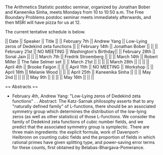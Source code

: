 The Arithmetics Statistic postdoc seminar, organized by Jonathan Bober and Kaneenika Sinha, meets Mondays
from 10 to 10:50 a.m. The Free Boundary Problems postdoc seminar meets immediately afterwards, and then
MSRI will have pizza for us at 12.

The current tentative schedule is below.


|| Date || Speaker || Title ||
|| February 7th     || Andrew Yang           || Low-Lying zeros of Dedekind zeta functions ||
|| February 14th    || Jonathan Bober        || ||
|| February 21st    || NO MEETING            || Washington's Birthday||
|| February 28th    || Sonal Jain            || ||
|| March 7th        || Fredrik Stroemberg    || ||
|| March 14th       || Robert Miller         || The fake Selmer set ||
|| March 21st       || || ||
|| March 28th       || || ||
|| April 4th        || Brooke Faigon || ||
|| April 11th       || NO MEETING || Workshop ||
|| April 18th       || Melanie Wood || ||
|| April 25th       || Kaneenika Sinha || ||
|| May 2nd          || || ||
|| May 9th          || || ||
|| May 16th         || || ||


== Abstracts ==

 * February 4th, Andrew Yang: "Low-Lying zeros of Dedekind zeta functions"
 .
 . Abstract: The Katz-Sarnak philosophy asserts that to any "naturally defined family" of L-functions, there should be an associated symmetry group which determines the distribution of the low-lying zeros (as well as other statistics) of those L-functions.  We consider the family of Dedekind zeta functions of cubic number fields, and we predict that the associated symmetry group is symplectic.  There are three main ingredients: the explicit formula, work of Davenport-Heilbronn on counting cubic fields and the proportion of fields in which rational primes have given splitting type, and power-saving error terms for these counts, first obtained by Belabas-Bhargava-Pomerance.
